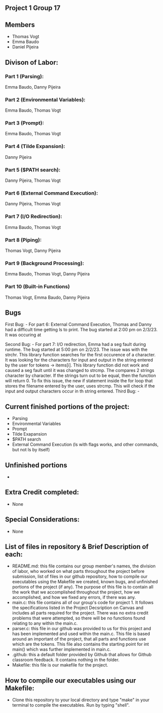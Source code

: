 ## Project 1 Group 17


## Members 
- Thomas Vogt
- Emma Baudo
- Daniel Pijeira


## Divison of Labor: 

### Part 1 (Parsing): 
Emma Baudo, Danny Pijeira

### Part 2 (Environmental Variables): 
Emma Baudo, Thomas Vogt 

### Part 3 (Prompt): 
Emma Baudo, Thomas Vogt

### Part 4 (Tilde Expansion): 
Danny Pijeira

### Part 5 ($PATH search):
Danny Pijeira, Thomas Vogt

### Part 6 (External Command Execution):
Danny Pijeira, Thomas Vogt

### Part 7 (I/O Redirection): 
Emma Baudo, Thomas Vogt

### Part 8 (Piping):
Thomas Vogt, Danny Pijeira

### Part 9 (Background Processing):
Emma Baudo, Thomas Vogt, Danny Pijeira

### Part 10 (Built-in Functions)
Thomas Vogt, Emma Baudo, Danny Pijeira



## Bugs
First Bug: 
    - For part 6: External Command Execution, Thomas and Danny had a difficult time getting ls to print. The bug started at 2:00 pm on 2/3/23. It was occuring at 
    
Second Bug: 
    - For part 7: I/O redirection, Emma had a seg fault during runtime. The bug started at 5:00 pm on 2/2/23. The issue was with the strchr. This library function searches for the first occurence of a character. It was looking for the  characters for input and output in the string entered by the user for tokens -> items[i]. This library function did not work and caused a seg fault until it was changed to strcmp. The compares 2 strings character by character. If the strings turn out to be equal, then the function will return 0. To fix this issue, the new if statement inside the for loop that stores the filename entered by the user, uses strcmp. This will check if the input and output characters occur in th string entered. 
Third Bug: 
    - 

## Current finished portions of the project: 
- Parsing 
- Environmental Variables 
- Prompt 
- Tilde Exapansion 
- $PATH search 
- External Command Execution (ls with flags works, and other commands, but not ls by itself)


## Unfinished portions 
- 


## Extra Credit completed: 
- None 


## Special Considerations: 
- None 


## List of files in repository & Brief Description of each: 
- README.md: this file contains our group member's names, the division of labor, who worked on what parts throughout the project before submission, list of files in our github repository, how to compile our executables using the Makefile we created, known bugs, and unfinished portions of the project (if any). The purpose of this file is to contain all the work that we accomplished throughout the project, how we accomplished, and how we fixed any errors, if there was any.
- main.c: this file contains all of our group's code for project 1. It follows the specifications listed in the Project Decsription on Canvas and includes all parts required for the project. There was no extra credit problems that were attempted, so there will be no functions found relating to any within the main.c. 
- parser.c: this file in our github was provided to us for this project and has been implemented and used within the main.c. This file is based around an important of the project, that all parts and functions use which are the tokens. This file also contains the starting point for int main() which was further implemented in main.c. 
- .github: this a default folder provided by Github that allows for Github classroom feedback. It contains nothing in the folder. 
- Makefile: this file is our makefile for the project. 


## How to compile our executables using our Makefile: 
- Clone this repository to your local directory and type "make" in your terminal to compile the executables. Run by typing "shell".
